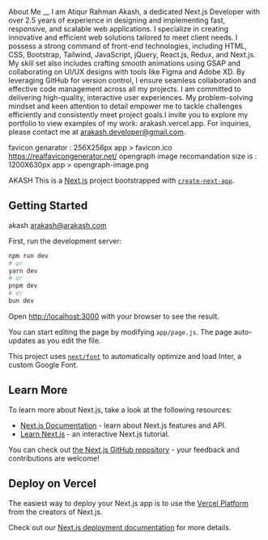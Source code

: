 About Me __
I am Atiqur Rahman Akash, a dedicated Next.js Developer with over 2.5 years of experience in designing and implementing fast, responsive, and scalable web applications. I specialize in creating innovative and efficient web solutions tailored to meet client needs.
I possess a strong command of front-end technologies, including HTML, CSS, Bootstrap, Tailwind, JavaScript, jQuery, React.js, Redux, and Next.js. My skill set also includes crafting smooth animations using GSAP and collaborating on UI/UX designs with tools like Figma and Adobe XD. By leveraging GitHub for version control, I ensure seamless collaboration and effective code management across all my projects.
I am committed to delivering high-quality, interactive user experiences. My problem-solving mindset and keen attention to detail empower me to tackle challenges efficiently and consistently meet project goals.I invite you to explore my portfolio to view examples of my work: arakash.vercel.app. For inquiries, please contact me at arakash.developer@gmail.com.

favicon genarator : 256X256px
app > favicon.ico
https://realfavicongenerator.net/
opengraph image recomandation size is : 1200X630px
app > opengraph-image.png

AKASH
This is a [Next.js](https://nextjs.org/) project bootstrapped with [`create-next-app`](https://github.com/vercel/next.js/tree/canary/packages/create-next-app).

## Getting Started
akash
arakash@arakash.com

First, run the development server:

```bash
npm run dev
# or
yarn dev
# or
pnpm dev
# or
bun dev
```

Open [http://localhost:3000](http://localhost:3000) with your browser to see the result.

You can start editing the page by modifying `app/page.js`. The page auto-updates as you edit the file.

This project uses [`next/font`](https://nextjs.org/docs/basic-features/font-optimization) to automatically optimize and load Inter, a custom Google Font.

## Learn More

To learn more about Next.js, take a look at the following resources:

- [Next.js Documentation](https://nextjs.org/docs) - learn about Next.js features and API.
- [Learn Next.js](https://nextjs.org/learn) - an interactive Next.js tutorial.

You can check out [the Next.js GitHub repository](https://github.com/vercel/next.js/) - your feedback and contributions are welcome!

## Deploy on Vercel

The easiest way to deploy your Next.js app is to use the [Vercel Platform](https://vercel.com/new?utm_medium=default-template&filter=next.js&utm_source=create-next-app&utm_campaign=create-next-app-readme) from the creators of Next.js.

Check out our [Next.js deployment documentation](https://nextjs.org/docs/deployment) for more details.

